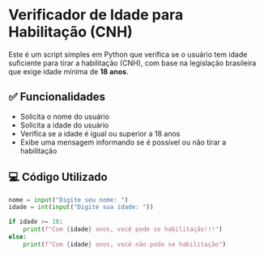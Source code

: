 # Verificador de Idade para Habilitação (CNH)

Este é um script simples em Python que verifica se o usuário tem idade suficiente para tirar a habilitação (CNH), com base na legislação brasileira que exige idade mínima de **18 anos**.

## ✅ Funcionalidades

- Solicita o nome do usuário
- Solicita a idade do usuário
- Verifica se a idade é igual ou superior a 18 anos
- Exibe uma mensagem informando se é possível ou não tirar a habilitação

## 💻 Código Utilizado

```python
nome = input("Digite seu nome: ")
idade = int(input("Digite sua idade: "))

if idade >= 18:
    print(f"Com {idade} anos, você pode se habilitação!!!")
else:
    print(f"Com {idade} anos, você não pode se habilitação")
